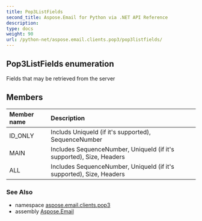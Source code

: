 ```yaml
---
title: Pop3ListFields
second_title: Aspose.Email for Python via .NET API Reference
description: 
type: docs
weight: 90
url: /python-net/aspose.email.clients.pop3/pop3listfields/
---
```


## Pop3ListFields enumeration

Fields that may be retrieved from the server

## Members
| Member name | Description |
| :- | :- |
|ID_ONLY|Includs UniqueId (if it's supported), SequenceNumber|
|MAIN|Includes SequenceNumber, UniqueId (if it's supported), Size, Headers|
|ALL|Includes SequenceNumber, UniqueId (if it's supported), Size, Headers|

### See Also

* namespace [aspose.email.clients.pop3](/email/python-net/aspose.email.clients.pop3/)
* assembly [Aspose.Email](/email/python-net/)

